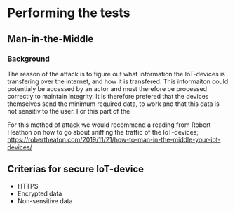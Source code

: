 # Performing the tests

## Man-in-the-Middle
### Background
The reason of the attack is to figure out what information the IoT-devices is transfering over the internet, and how it is transfered. This informaiton could potentialy be accessed by an actor and must therefore be processed correctly to maintain integrity. It is therefore prefered that the devices themselves send the minimum required data, to work and that this data is not sensitiv to the user. For this part of the 

For this method of attack we would recommend a reading from Robert Heathon on how to go about sniffing the traffic of the IoT-devices; https://robertheaton.com/2019/11/21/how-to-man-in-the-middle-your-iot-devices/


## Criterias for secure IoT-device
* HTTPS
* Encrypted data
* Non-sensitive data
